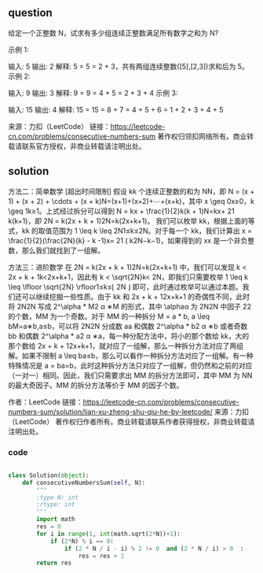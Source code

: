 
## question
给定一个正整数 N，试求有多少组连续正整数满足所有数字之和为 N?

示例 1:

输入: 5
输出: 2
解释: 5 = 5 = 2 + 3，共有两组连续整数([5],[2,3])求和后为 5。
示例 2:

输入: 9
输出: 3
解释: 9 = 9 = 4 + 5 = 2 + 3 + 4
示例 3:

输入: 15
输出: 4
解释: 15 = 15 = 8 + 7 = 4 + 5 + 6 = 1 + 2 + 3 + 4 + 5

来源：力扣（LeetCode）
链接：https://leetcode-cn.com/problems/consecutive-numbers-sum
著作权归领扣网络所有。商业转载请联系官方授权，非商业转载请注明出处。

## solution
方法二：简单数学 [超出时间限制]
假设 kk 个连续正整数的和为 NN，即 N = (x + 1) + (x + 2) + \cdots + (x + k)N=(x+1)+(x+2)+⋯+(x+k)，其中 x \geq 0x≥0，k \geq 1k≥1。上式经过拆分可以得到 N = kx + \frac{1}{2}k(k + 1)N=kx+ 21​	 k(k+1)，即 2N = k(2x + k + 1)2N=k(2x+k+1)。
我们可以枚举 kk，根据上面的等式，kk 的取值范围为 1 \leq k \leq 2N1≤k≤2N。对于每一个 kk，我们计算出 x = \frac{1}{2}(\frac{2N}{k} - k -1)x= 21​	 ( k2N​	−k−1)，如果得到的 xx 是一个非负整数，那么我们就找到了一组解。

方法三：进阶数学
在 2N = k(2x + k + 1)2N=k(2x+k+1) 中，我们可以发现 k < 2x + k + 1k<2x+k+1，因此有 k < \sqrt{2N}k< 2N​	 ，即我们只需要枚举 1 \leq k \leq \lfloor \sqrt{2N} \rfloor1≤k≤⌊ 2N​	 ⌋ 即可，此时通过枚举可以通过本题。我们还可以继续挖掘一些性质。由于 kk 和 2x + k + 12x+k+1 的奇偶性不同，此时将 2N2N 写成 2^\alpha * M2 α ∗M 的形式，其中 \alphaα 为 2N2N 中因子 22 的个数，MM 为一个奇数。对于 MM 的一种拆分 M = a * b, a \leq bM=a∗b,a≤b，可以将 2N2N 分成数 aa 和偶数 2^\alpha * b2 α ∗b 或者奇数 bb 和偶数 2^\alpha * a2 α ∗a，每一种分配方法中，将小的那个数给 kk，大的那个数给 2x + k + 12x+k+1，就对应了一组解，那么一种拆分方法对应了两组解。如果不限制 a \leq ba≤b，那么可以看作一种拆分方法对应了一组解。有一种特殊情况是 a = ba=b，此时这种拆分方法只对应了一组解，但仍然和之前的对应（一对一）相同。因此，我们只需要求出 MM 的拆分方法即可，其中 MM 为 NN 的最大奇因子。MM 的拆分方法等价于 MM 的因子个数。

作者：LeetCode
链接：https://leetcode-cn.com/problems/consecutive-numbers-sum/solution/lian-xu-zheng-shu-qiu-he-by-leetcode/
来源：力扣（LeetCode）
著作权归作者所有。商业转载请联系作者获得授权，非商业转载请注明出处。
### code 
```py

class Solution(object):
    def consecutiveNumbersSum(self, N):
        """
        :type N: int
        :rtype: int
        """
        import math
        res = 0
        for i in range(1, int(math.sqrt(2*N))+1):
            if (2*N) % i == 0:
                if (2 * N / i - i) % 2 != 0  and (2 * N / i) > 0  :
                    res = res + 1
        return res
```